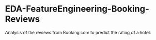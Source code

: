 # EDA-FeatureEngineering-Booking-Reviews
Analysis of the reviews from Booking.com to predict the rating of a hotel.

